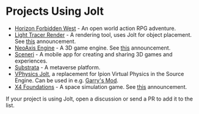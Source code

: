 # Projects Using Jolt

* [Horizon Forbidden West](https://www.playstation.com/en-us/games/horizon-forbidden-west/) - An open world action RPG adventure.
* [Light Tracer Render](https://lighttracer.org/) - A rendering tool, uses Jolt for object placement. See [this](https://lighttracer.org/blog/light-tracer-render-2-4-0/) announcement.
* [NeoAxis Engine](https://www.neoaxis.com/) - A 3D game engine. See [this](https://www.neoaxis.com/news/neoaxis_engine_2023_1_released) announcement.
* [Sceneri](https://www.sceneri.com/) - A mobile app for creating and sharing 3D games and experiences.
* [Substrata](https://substrata.info/) - A metaverse platform.
* [VPhysics Jolt](https://github.com/Joshua-Ashton/VPhysics-Jolt), a replacement for Ipion Virtual Physics in the Source Engine. Can be used in e.g. [Garry's Mod](https://store.steampowered.com/app/4000/Garrys_Mod/).
* [X4 Foundations](https://store.steampowered.com/app/392160/X4_Foundations/) - A space simulation game. See [this](https://forum.egosoft.com/viewtopic.php?t=451046) announcement.

If your project is using Jolt, open a discussion or send a PR to add it to the list.